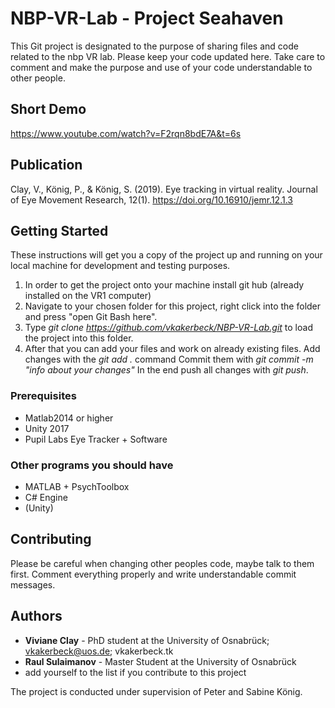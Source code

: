 ﻿# NBP-VR-Lab - Project Seahaven

This Git project is designated to the purpose of sharing files and code related to the nbp VR lab. Please keep your code updated here. Take care to comment and make the purpose and use of your code understandable to other people.

## Short Demo
https://www.youtube.com/watch?v=F2rqn8bdE7A&t=6s

## Publication
Clay, V., König, P., & König, S. (2019). Eye tracking in virtual reality. Journal of Eye Movement Research, 12(1). https://doi.org/10.16910/jemr.12.1.3


## Getting Started

These instructions will get you a copy of the project up and running on your local machine for development and testing purposes. 
1) In order to get the project onto your machine install git hub (already installed on the VR1 computer) 
2) Navigate to your chosen folder for this project, right click into the folder and press "open Git Bash here". 
3) Type *git clone https://github.com/vkakerbeck/NBP-VR-Lab.git* to load the project into this folder. 
4) After that you can add your files and work on already existing files. 
    Add changes with the *git add .* command
    Commit them with *git commit -m "info about your changes"* 
    In the end push all changes with *git push*.

### Prerequisites
* Matlab2014 or higher
* Unity 2017
* Pupil Labs Eye Tracker + Software

### Other programs you should have
* MATLAB + PsychToolbox
* C# Engine
* (Unity)

## Contributing

Please be careful when changing other peoples code, maybe talk to them first. Comment everything properly and write understandable commit messages.


## Authors

* **Viviane Clay** - PhD student at the University of Osnabrück; vkakerbeck@uos.de; vkakerbeck.tk
* **Raul Sulaimanov** - Master Student at the University of Osnabrück
* add yourself to the list if you contribute to this project

The project is conducted under supervision of Peter and Sabine König.
